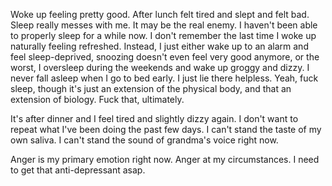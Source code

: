 Woke up feeling pretty good. After lunch felt tired and slept and felt bad. Sleep really messes with me. It may be the real enemy. I haven't been able to properly sleep for a while now. I don't remember the last time I woke up naturally feeling refreshed. Instead, I just either wake up to an alarm and feel sleep-deprived, snoozing doesn't even feel very good anymore, or the worst, I oversleep during the weekends and wake up groggy and dizzy. I never fall asleep when I go to bed early. I just lie there helpless. Yeah, fuck sleep, though it's just an extension of the physical body, and that an extension of biology. Fuck that, ultimately.

It's after dinner and I feel tired and slightly dizzy again. I don't want to repeat what I've been doing the past few days. I can't stand the taste of my own saliva. I can't stand the sound of grandma's voice right now.

Anger is my primary emotion right now. Anger at my circumstances. I need to get that anti-depressant asap.
